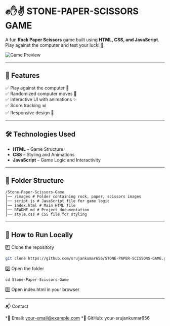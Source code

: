# ✊✋✌ STONE-PAPER-SCISSORS GAME

A fun **Rock Paper Scissors** game built using **HTML, CSS, and JavaScript**. Play against the computer and test your luck! 🎉  

![Game Preview](![Image](https://github.com/user-attachments/assets/5873a7e6-9755-4027-ba12-4d468872ccc1)) <!-- Replace with actual screenshot URL -->

---

## 🚀 Features  
✅ Play against the computer 🤖  
✅ Randomized computer moves 🔄  
✅ Interactive UI with animations ✨  
✅ Score tracking 📊  
✅ Responsive design 📱  

---

## 🛠 Technologies Used  
- **HTML** – Game Structure  
- **CSS** – Styling and Animations  
- **JavaScript** – Game Logic and Interactivity  

---

## 📂 Folder Structure  
```
/Stone-Paper-Scissors-Game 
│── /images # Folder containing rock, paper, scissors images 
│── script.js # JavaScript file for game logic 
│── index.html # Main HTML file 
│── README.md # Project documentation
│── style.css # CSS file for styling 

```

---

## 📜 How to Run Locally  
1️⃣ Clone the repository  
   ```sh
   git clone https://github.com/srujankumar656/STONE-PAPER-SCISSORS-GAME.git
```
2️⃣ Open the folder
```
cd Stone-Paper-Scissors-Game
```
3️⃣ Open index.html in your browser

---

📬 Contact

*📧 Email: your-email@example.com
*🔗 GitHub: your-srujankumar656
